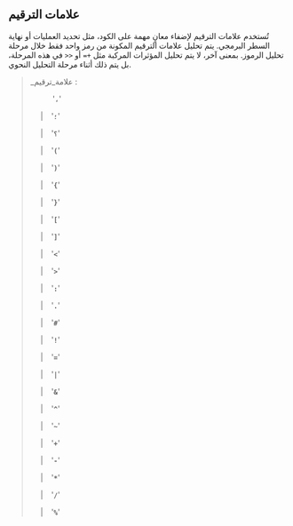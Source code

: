 ## علامات الترقيم

تُستخدم علامات الترقيم لإضفاء معانٍ مهمة على الكود، مثل تحديد العمليات أو نهاية السطر البرمجي. يتم تحليل علامات الترقيم المكونة من رمز واحد فقط خلال مرحلة تحليل الرموز. بمعنى آخر، لا يتم تحليل المؤثرات المركبة مثل `+=` أو `<<` في هذه المرحلة، بل يتم ذلك أثناء مرحلة التحليل النحوي.

> \_علامة_ترقيم :
>
> &emsp; &ensp; &ensp; '**`،`**'
>
> &emsp; \| &ensp; '**`؛`**'
>
> &emsp; \| &ensp; '**`؟`**'
>
> &emsp; \| &ensp; '**`(`**'
>
> &emsp; \| &ensp; '**`)`**'
>
> &emsp; \| &ensp; '**`{`**'
>
> &emsp; \| &ensp; '**`}`**'
>
> &emsp; \| &ensp; '**`[`**'
>
> &emsp; \| &ensp; '**`]`**'
>
> &emsp; \| &ensp; '**`<`**'
>
> &emsp; \| &ensp; '**`>`**'
>
> &emsp; \| &ensp; '**`:`**'
>
> &emsp; \| &ensp; '**`.`**'
>
> &emsp; \| &ensp; '**`#`**'
>
> &emsp; \| &ensp; '**`!`**'
>
> &emsp; \| &ensp; '**`=`**'
>
> &emsp; \| &ensp; '**`|`**'
>
> &emsp; \| &ensp; '**`&`**'
>
> &emsp; \| &ensp; '**`^`**'
>
> &emsp; \| &ensp; '**`~`**'
>
> &emsp; \| &ensp; '**`+`**'
>
> &emsp; \| &ensp; '**`-`**'
>
> &emsp; \| &ensp; '**`*`**'
>
> &emsp; \| &ensp; '**`/`**'
>
> &emsp; \| &ensp; '**`%`**'
